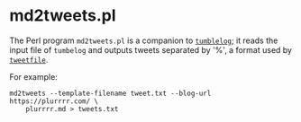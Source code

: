 # md2tweets.pl

The Perl program `md2tweets.pl` is a companion to [`tumblelog`](https://github.com/john-bokma/tumblelog); it reads the input file of `tumbelog` and outputs tweets separated by '%', a format used by [`tweetfile`](https://github.com/john-bokma/tweetfile).

For example:

```
md2tweets --template-filename tweet.txt --blog-url https://plurrrr.com/ \
    plurrrr.md > tweets.txt
```
